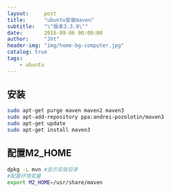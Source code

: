 ```yaml
---
layout:     post
title:      "ubuntu安装maven"
subtitle:   "\"版本3.3.9\""
date:       2016-09-06 00:00:00
author:     "Jht"
header-img: "img/home-bg-computer.jpg"
catalog: true
tags:
    - ubuntu
---
```


## 安装

```bash
sudo apt-get purge maven maven2 maven3
sudo apt-add-repository ppa:andrei-pozolotin/maven3
sudo apt-get update
sudo apt-get install maven3
```

## 配置M2_HOME

```bash
dpkg -L mvn #显示安装目录
#配置环境变量
export M2_HOME=/usr/share/maven
```
